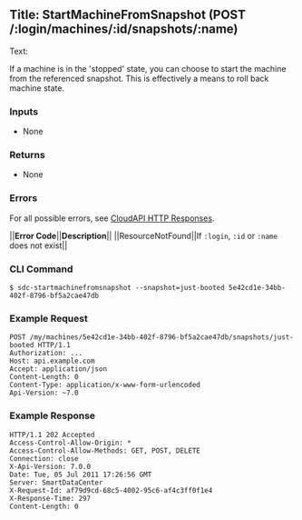 Title: StartMachineFromSnapshot (POST /:login/machines/:id/snapshots/:name)
---
Text:


If a machine is in the 'stopped' state, you can choose to start the machine from
the referenced snapshot. This is effectively a means to roll back machine state.

### Inputs

* None

### Returns

* None

### Errors

For all possible errors, see [CloudAPI HTTP Responses](#cloudapi-http-responses).

||**Error Code**||**Description**||
||ResourceNotFound||If `:login`, `:id` or `:name` does not exist||

### CLI Command

    $ sdc-startmachinefromsnapshot --snapshot=just-booted 5e42cd1e-34bb-402f-8796-bf5a2cae47db

### Example Request

    POST /my/machines/5e42cd1e-34bb-402f-8796-bf5a2cae47db/snapshots/just-booted HTTP/1.1
    Authorization: ...
    Host: api.example.com
    Accept: application/json
    Content-Length: 0
    Content-Type: application/x-www-form-urlencoded
    Api-Version: ~7.0

### Example Response

    HTTP/1.1 202 Accepted
    Access-Control-Allow-Origin: *
    Access-Control-Allow-Methods: GET, POST, DELETE
    Connection: close
    X-Api-Version: 7.0.0
    Date: Tue, 05 Jul 2011 17:26:56 GMT
    Server: SmartDataCenter
    X-Request-Id: af79d9cd-68c5-4002-95c6-af4c3ff0f1e4
    X-Response-Time: 297
    Content-Length: 0

